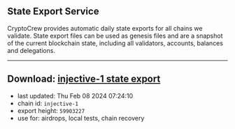 ## State Export Service
CryptoCrew provides automatic daily state exports for all chains we validate. State export files can be used as genesis files and are a snapshot of the current blockchain state, including all validators, accounts, balances and delegations.

---
**Download: [injective-1 state export](https://dl.ccvalidators.com/SERVICE/injective/injective-1_export_59903227.json)**
---

- last updated: Thu Feb 08 2024 07:24:10
- chain id: `injective-1`
- export height: `59903227`
- use for: airdrops, local tests, chain recovery
